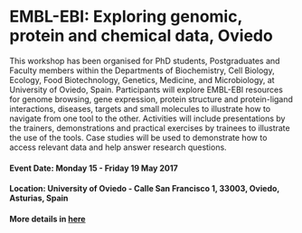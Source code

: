 #  EMBL-EBI: Exploring genomic, protein and chemical data, Oviedo

This workshop has been organised for PhD students, Postgraduates and Faculty members within the Departments of Biochemistry, Cell Biology, Ecology, Food Biotechnology, Genetics, Medicine, and Microbiology, at University of Oviedo, Spain. 
Participants will explore EMBL-EBI resources for genome browsing, gene expression, protein structure and protein-ligand interactions, diseases, targets and small molecules to illustrate how to navigate from one tool to the other. Activities will include presentations by the trainers, demonstrations and practical exercises by trainees to illustrate the use of the tools. Case studies will be used to demonstrate how to access relevant data and help answer research questions.

#### Event Date: Monday 15 - Friday 19 May 2017

#### Location: University of Oviedo - Calle San Francisco 1, 33003,  Oviedo,  Asturias, Spain

#### More details in [here][1]


[1]: https://www.ebi.ac.uk/training/events/2017/embl-ebi-exploring-genomic-protein-and-chemical-data-oviedo
